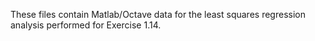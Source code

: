 These files contain Matlab/Octave data for the least squares regression analysis performed for Exercise 1.14.